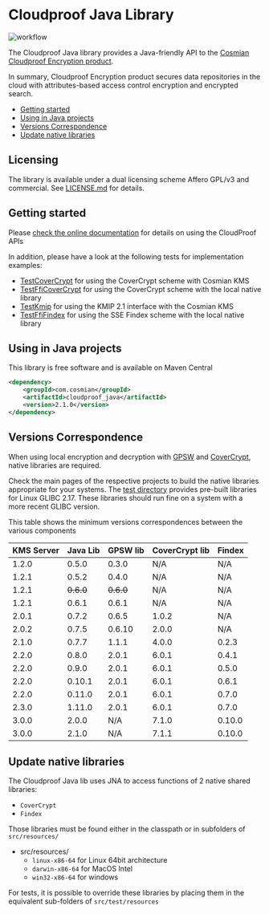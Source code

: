 # Cloudproof Java Library

![workflow](https://github.com/Cosmian/cloudproof_java/actions/workflows/maven.yml/badge.svg)

The Cloudproof Java library provides a Java-friendly API to the [Cosmian Cloudproof Encryption product](https://docs.cosmian.com/cloudproof_encryption/use_cases_benefits/).

In summary, Cloudproof Encryption product secures data repositories in the cloud with attributes-based access control encryption and encrypted search.

<!-- toc -->

- [Getting started](#getting-started)
- [Using in Java projects](#using-in-java-projects)
- [Versions Correspondence](#versions-correspondence)
- [Update native libraries](#update-native-libraries)

<!-- tocstop -->

## Licensing

The library is available under a dual licensing scheme Affero GPL/v3 and commercial. See [LICENSE.md](LICENSE.md) for details.

## Getting started

Please [check the online documentation](https://docs.cosmian.com/cloudproof_encryption/use_cases_benefits/) for details on using the CloudProof APIs

In addition, please have a look at the following tests for implementation examples:

- [TestCoverCrypt](./src/test/java/com/cosmian/TestKmsCoverCrypt.java) for using the CoverCrypt scheme with Cosmian KMS
- [TestFfiCoverCrypt](./src/test/java/com/cosmian/TestNativeCoverCrypt.java) for using the CoverCrypt scheme with the local native library
- [TestKmip](./src/test/java/com/cosmian/TestKmip.java) for using the KMIP 2.1 interface with the Cosmian KMS
- [TestFfiFindex](./src/test/java/com/cosmian/TestNativeFindex.java) for using the SSE Findex scheme with the local native library

## Using in Java projects

This library is free software and is available on Maven Central

```xml
<dependency>
    <groupId>com.cosmian</groupId>
    <artifactId>cloudproof_java</artifactId>
    <version>2.1.0</version>
</dependency>
```

## Versions Correspondence

When using local encryption and decryption with [GPSW](https://github.com/Cosmian/abe_gpsw) and [CoverCrypt](https://github.com/Cosmian/cover_crypt), native libraries are required.

Check the main pages of the respective projects to build the native libraries appropriate for your systems. The [test directory](./src/test/resources/linux-x86-64/) provides pre-built libraries for Linux GLIBC 2.17. These libraries should run fine on a system with a more recent GLIBC version.

This table shows the minimum versions correspondences between the various components

| KMS Server | Java Lib  | GPSW lib  | CoverCrypt lib | Findex |
| ---------- | --------- | --------- | -------------- | ------ |
| 1.2.0      | 0.5.0     | 0.3.0     | N/A            | N/A    |
| 1.2.1      | 0.5.2     | 0.4.0     | N/A            | N/A    |
| 1.2.1      | ~~0.6.0~~ | ~~0.6.0~~ | N/A            | N/A    |
| 1.2.1      | 0.6.1     | 0.6.1     | N/A            | N/A    |
| 2.0.1      | 0.7.2     | 0.6.5     | 1.0.2          | N/A    |
| 2.0.2      | 0.7.5     | 0.6.10    | 2.0.0          | N/A    |
| 2.1.0      | 0.7.7     | 1.1.1     | 4.0.0          | 0.2.3  |
| 2.2.0      | 0.8.0     | 2.0.1     | 6.0.1          | 0.4.1  |
| 2.2.0      | 0.9.0     | 2.0.1     | 6.0.1          | 0.5.0  |
| 2.2.0      | 0.10.1    | 2.0.1     | 6.0.1          | 0.6.1  |
| 2.2.0      | 0.11.0    | 2.0.1     | 6.0.1          | 0.7.0  |
| 2.3.0      | 1.11.0    | 2.0.1     | 6.0.1          | 0.7.0  |
| 3.0.0      | 2.0.0     | N/A       | 7.1.0          | 0.10.0 |
| 3.0.0      | 2.1.0     | N/A       | 7.1.1          | 0.10.0 |

## Update native libraries

The Cloudproof Java lib uses JNA to access functions of 2 native shared libraries:

- `CoverCrypt`
- `Findex`

Those libraries must be found either in the classpath or in subfolders of `src/resources/`

- src/resources/
  - `linux-x86-64` for Linux 64bit architecture
  - `darwin-x86-64` for MacOS Intel
  - `win32-x86-64` for windows

For tests, it is possible to override these libraries by placing them in the equivalent sub-folders of `src/test/resources`
